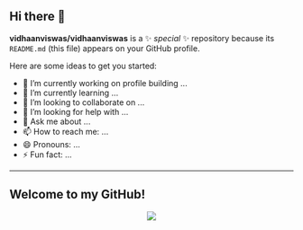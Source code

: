 ## Hi there 👋

**vidhaanviswas/vidhaanviswas** is a ✨ _special_ ✨ repository because its `README.md` (this file) appears on your GitHub profile.

Here are some ideas to get you started:

- 🔭 I’m currently working on profile building ...
- 🌱 I’m currently learning ...
- 👯 I’m looking to collaborate on ...
- 🤔 I’m looking for help with ...
- 💬 Ask me about ...
- 📫 How to reach me: ...
- 😄 Pronouns: ...
- ⚡ Fun fact: ...
<hr>
<h2> Welcome to my GitHub! </h2>

<p align="center">
  <img src="<img src="https://capsule-render.vercel.app/api?text=Welcome&animation=fadeIn&type=waving&color=gradient&height=100"/>
</p>
